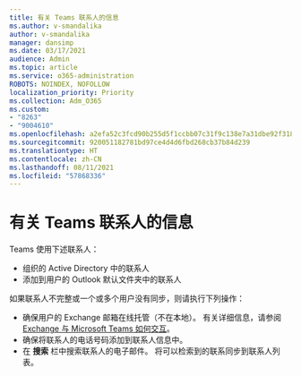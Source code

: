 ```yaml
---
title: 有关 Teams 联系人的信息
ms.author: v-smandalika
author: v-smandalika
manager: dansimp
ms.date: 03/17/2021
audience: Admin
ms.topic: article
ms.service: o365-administration
ROBOTS: NOINDEX, NOFOLLOW
localization_priority: Priority
ms.collection: Adm_O365
ms.custom:
- "8263"
- "9004610"
ms.openlocfilehash: a2efa52c3fcd90b255d5f1ccbb07c31f9c138e7a31dbe92f318418fb1643601d
ms.sourcegitcommit: 920051182781bd97ce4d4d6fbd268cb37b84d239
ms.translationtype: HT
ms.contentlocale: zh-CN
ms.lasthandoff: 08/11/2021
ms.locfileid: "57868336"
---
```

# <a name="information-about-teams-contacts"></a>有关 Teams 联系人的信息

Teams 使用下述联系人：

- 组织的 Active Directory 中的联系人
- 添加到用户的 Outlook 默认文件夹中的联系人

如果联系人不完整或一个或多个用户没有同步，则请执行下列操作：

- 确保用户的 Exchange 邮箱在线托管（不在本地）。 有关详细信息，请参阅 [Exchange 与 Microsoft Teams 如何交互](https://docs.microsoft.com/microsoftteams/exchange-teams-interact)。
- 确保将联系人的电话号码添加到联系人信息中。
- 在 **搜索** 栏中搜索联系人的电子邮件。 将可以检索到的联系同步到联系人列表。


